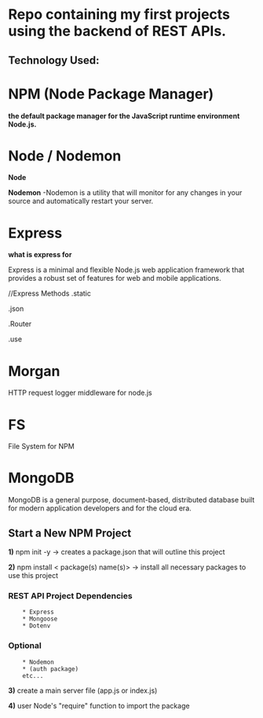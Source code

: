 # Repo containing my first projects using the backend of REST APIs.

## Technology Used:

# NPM (Node Package Manager)

**the default package manager for the JavaScript runtime environment Node.js.**

# Node / Nodemon 

**Node**

**Nodemon**
    -Nodemon is a utility that will monitor for any changes in your source and automatically restart your server.


# Express

**what is express for**

Express is a minimal and flexible Node.js web application framework that provides a robust set of features for web and mobile applications. 

//Express Methods
.static

.json

.Router

.use

# Morgan

HTTP request logger middleware for node.js

# FS

File System for NPM 

# MongoDB

MongoDB is a general purpose, document-based, distributed database built for modern application developers and for the cloud era. 

## Start a New NPM Project
        
**1)** npm init -y  -> creates a package.json that will outline this project

**2)** npm install < package(s) name(s)>  -> install all necessary packages to use this project

###     REST API Project Dependencies

        * Express
        * Mongoose
        * Dotenv

###        Optional

        * Nodemon
        * (auth package)
        etc...

**3)** create a main server file (app.js or index.js)

**4)** user Node's "require" function to import the package



